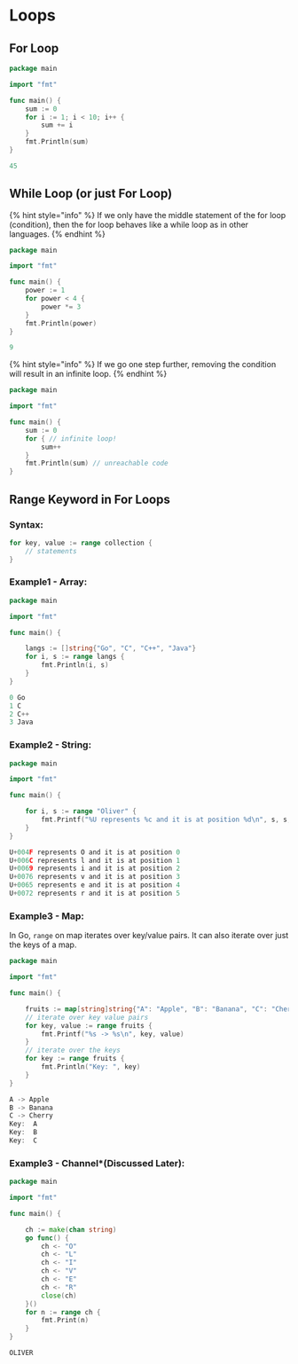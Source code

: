 # Loops

## For Loop

```go
package main

import "fmt"

func main() {
	sum := 0
	for i := 1; i < 10; i++ {
		sum += i
	}
	fmt.Println(sum)
}
```

```go
45
```

## While Loop \(or just For Loop\)

{% hint style="info" %}
If we only have the middle statement of the for loop \(condition\), then the for loop behaves like a while loop as in other languages.
{% endhint %}

```go
package main

import "fmt"

func main() {
	power := 1
	for power < 4 {
		power *= 3
	}
	fmt.Println(power)
}

```

```go
9
```

{% hint style="info" %}
If we go one step further, removing the condition will result in an infinite loop.
{% endhint %}

```go
package main

import "fmt"

func main() {
	sum := 0
	for { // infinite loop!
		sum++ 
	}
	fmt.Println(sum) // unreachable code
}
```



## Range Keyword in For Loops

### Syntax:

```go
for key, value := range collection {
    // statements
}
```

### Example1 - Array:

```go
package main

import "fmt"

func main() {

	langs := []string{"Go", "C", "C++", "Java"}
	for i, s := range langs {
		fmt.Println(i, s)
	}
}

```

```go
0 Go
1 C
2 C++
3 Java
```

### Example2 - String:

```go
package main

import "fmt"

func main() {

	for i, s := range "Oliver" {
		fmt.Printf("%U represents %c and it is at position %d\n", s, s, i)
	}
}

```

```go
U+004F represents O and it is at position 0
U+006C represents l and it is at position 1
U+0069 represents i and it is at position 2
U+0076 represents v and it is at position 3
U+0065 represents e and it is at position 4
U+0072 represents r and it is at position 5
```

### Example3 - Map:

In Go, `range` on map iterates over key/value pairs. It can also iterate over just the keys of a map.[  
](https://www.w3adda.com/golang-tutorial/go-decision-making)

```go
package main

import "fmt"

func main() {

	fruits := map[string]string{"A": "Apple", "B": "Banana", "C": "Cherry"}
	// iterate over key value pairs
	for key, value := range fruits {
		fmt.Printf("%s -> %s\n", key, value)
	}
	// iterate over the keys
	for key := range fruits {
		fmt.Println("Key: ", key)
	}
}

```

```go
A -> Apple
B -> Banana
C -> Cherry
Key:  A
Key:  B
Key:  C
```

### Example3 - Channel\*\(Discussed Later\):

```go
package main

import "fmt"

func main() {

	ch := make(chan string)
	go func() {
		ch <- "O"
		ch <- "L"
		ch <- "I"
		ch <- "V"
		ch <- "E"
		ch <- "R"
		close(ch)
	}()
	for n := range ch {
		fmt.Print(n)
	}
}
```

```go
OLIVER
```



